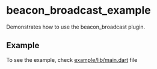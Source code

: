 # beacon_broadcast_example

Demonstrates how to use the beacon_broadcast plugin.

## Example

To see the example, check [example/lib/main.dart](https://github.com/pszklarska/beacon_broadcast/blob/master/example/lib/main.dart) file

